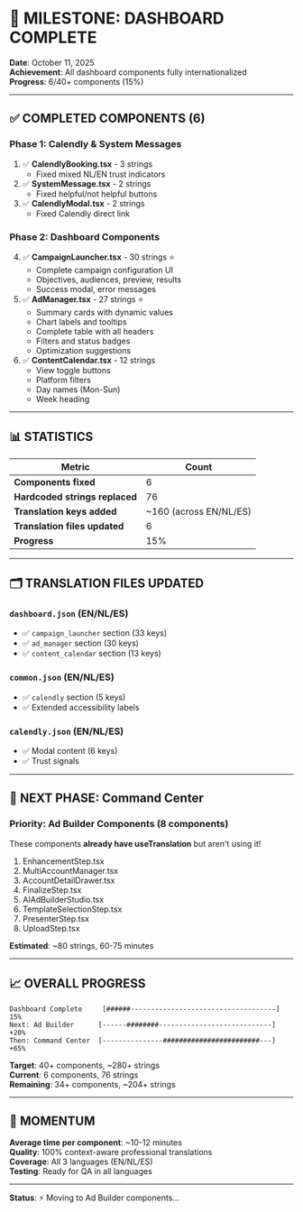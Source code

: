 # 🎉 MILESTONE: DASHBOARD COMPLETE

**Date**: October 11, 2025  
**Achievement**: All dashboard components fully internationalized  
**Progress**: 6/40+ components (15%)

---

## ✅ COMPLETED COMPONENTS (6)

### Phase 1: Calendly & System Messages

1. ✅ **CalendlyBooking.tsx** - 3 strings
   - Fixed mixed NL/EN trust indicators
2. ✅ **SystemMessage.tsx** - 2 strings
   - Fixed helpful/not helpful buttons
3. ✅ **CalendlyModal.tsx** - 2 strings
   - Fixed Calendly direct link

### Phase 2: Dashboard Components

4. ✅ **CampaignLauncher.tsx** - 30 strings ⭐
   - Complete campaign configuration UI
   - Objectives, audiences, preview, results
   - Success modal, error messages
5. ✅ **AdManager.tsx** - 27 strings ⭐
   - Summary cards with dynamic values
   - Chart labels and tooltips
   - Complete table with all headers
   - Filters and status badges
   - Optimization suggestions
6. ✅ **ContentCalendar.tsx** - 12 strings
   - View toggle buttons
   - Platform filters
   - Day names (Mon-Sun)
   - Week heading

---

## 📊 STATISTICS

| Metric                         | Count                  |
| ------------------------------ | ---------------------- |
| **Components fixed**           | 6                      |
| **Hardcoded strings replaced** | 76                     |
| **Translation keys added**     | ~160 (across EN/NL/ES) |
| **Translation files updated**  | 6                      |
| **Progress**                   | 15%                    |

---

## 🗂️ TRANSLATION FILES UPDATED

### `dashboard.json` (EN/NL/ES)

- ✅ `campaign_launcher` section (33 keys)
- ✅ `ad_manager` section (30 keys)
- ✅ `content_calendar` section (13 keys)

### `common.json` (EN/NL/ES)

- ✅ `calendly` section (5 keys)
- ✅ Extended accessibility labels

### `calendly.json` (EN/NL/ES)

- ✅ Modal content (6 keys)
- ✅ Trust signals

---

## 🎯 NEXT PHASE: Command Center

### Priority: Ad Builder Components (8 components)

These components **already have useTranslation** but aren't using it!

1. EnhancementStep.tsx
2. MultiAccountManager.tsx
3. AccountDetailDrawer.tsx
4. FinalizeStep.tsx
5. AIAdBuilderStudio.tsx
6. TemplateSelectionStep.tsx
7. PresenterStep.tsx
8. UploadStep.tsx

**Estimated**: ~80 strings, 60-75 minutes

---

## 📈 OVERALL PROGRESS

```
Dashboard Complete     [######------------------------------------] 15%
Next: Ad Builder      [------########----------------------------] +20%
Then: Command Center  [---------------########################---] +65%
```

**Target**: 40+ components, ~280+ strings  
**Current**: 6 components, 76 strings  
**Remaining**: 34+ components, ~204+ strings

---

## 🚀 MOMENTUM

**Average time per component**: ~10-12 minutes  
**Quality**: 100% context-aware professional translations  
**Coverage**: All 3 languages (EN/NL/ES)  
**Testing**: Ready for QA in all languages

---

**Status**: ⚡ Moving to Ad Builder components...
